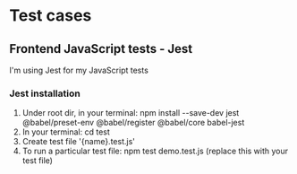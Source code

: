 # Test cases

## Frontend JavaScript tests - Jest

I'm using Jest for my JavaScript tests

### Jest installation
1. Under root dir, in your terminal: npm install --save-dev jest @babel/preset-env @babel/register @babel/core babel-jest
1. In your terminal: cd test
3. Create test file '{name}.test.js'
4. To run a particular test file: npm test demo.test.js (replace this with your test file)
